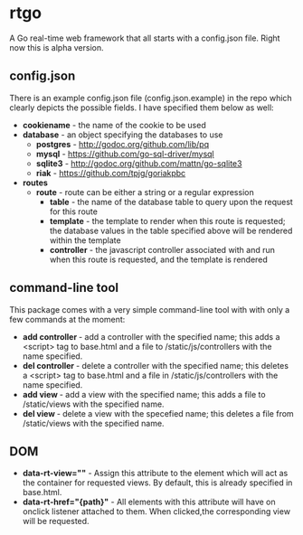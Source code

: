 rtgo
====

A Go real-time web framework that all starts with a config.json file.  Right now this is alpha version.


## config.json
There is an example config.json file (config.json.example) in the repo which clearly depicts the possible fields.  I have specified them below as well:
- **cookiename** - the name of the cookie to be used
- **database** - an object specifying the databases to use
  - **postgres** - http://godoc.org/github.com/lib/pq
  - **mysql** - https://github.com/go-sql-driver/mysql
  - **sqlite3** - http://godoc.org/github.com/mattn/go-sqlite3
  - **riak** - https://github.com/tpjg/goriakpbc
- **routes**
  - **route** - route can be either a string or a regular expression
    - **table** - the name of the database table to query upon the request for this route
    - **template** - the template to render when this route is requested; the database values in the table specified above will be rendered within the template
    - **controller** - the javascript controller associated with and run when this route is requested, and the template is rendered


## command-line tool
This package comes with a very simple command-line tool with with only a few commands at the moment:
- **add controller <name>** - add a controller with the specified name; this adds a &lt;script&gt; tag to base.html and a file to /static/js/controllers with the name specified.
- **del controller <name>** - delete a controller with the specified name; this deletes a &lt;script&gt; tag to base.html and a file in /static/js/controllers with the name specified.
- **add view <name>** - add a view with the specified name; this adds a file to /static/views with the specified name.
- **del view <name>** - delete a view with the specefied name; this deletes a file from /static/views with the specified name.

## DOM
- **data-rt-view=""** - Assign this attribute to the element which will act as the container for requested views. By default, this is already specified in base.html.
- **data-rt-href="{path}"** - All elements with this attribute will have on onclick listener attached to them. When clicked,the corresponding view will be requested.
